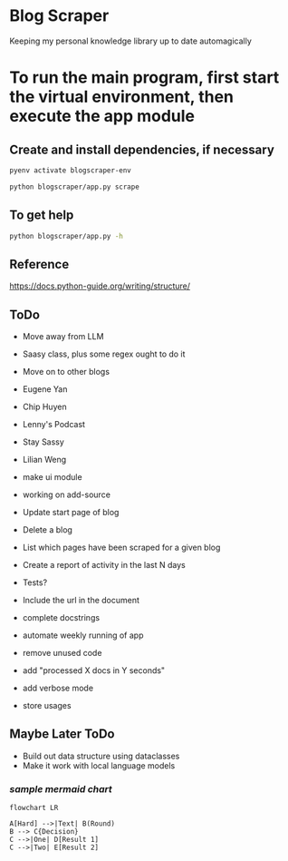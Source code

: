 # Blog Scraper

Keeping my personal knowledge library up to date automagically

# To run the main program, first start the virtual environment, then execute the app module
## Create and install dependencies, if necessary
```sh
pyenv activate blogscraper-env
```
```sh
python blogscraper/app.py scrape
```
## To get help
```sh
python blogscraper/app.py -h
```



## Reference
https://docs.python-guide.org/writing/structure/

## ToDo
* Move away from LLM
 * Saasy class, plus some regex ought to do it

* Move on to other blogs
 * Eugene Yan
 * Chip Huyen
 * Lenny's Podcast
 * Stay Sassy
 * Lilian Weng

* make ui module
 * working on add-source
 * Update start page of blog
 * Delete a blog
 * List which pages have been scraped for a given blog
 * Create a report of activity in the last N days

* Tests?
* Include the url in the document
* complete docstrings
* automate weekly running of app
* remove unused code
* add "processed X docs in Y seconds"
* add verbose mode
* store usages

## Maybe Later ToDo
* Build out data structure using dataclasses
* Make it work with local language models


### _sample mermaid chart_
```mermaid
flowchart LR

A[Hard] -->|Text| B(Round)
B --> C{Decision}
C -->|One| D[Result 1]
C -->|Two| E[Result 2]
```
